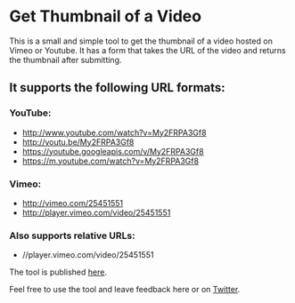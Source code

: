 # Get Thumbnail of a Video

This is a small and simple tool to get the thumbnail of a video hosted on Vimeo or Youtube. It has a form that takes the URL of the video and returns the thumbnail after submitting.

## It supports the following URL formats:

### YouTube:

- http://www.youtube.com/watch?v=My2FRPA3Gf8
- http://youtu.be/My2FRPA3Gf8
- https://youtube.googleapis.com/v/My2FRPA3Gf8
- https://m.youtube.com/watch?v=My2FRPA3Gf8

### Vimeo:

- http://vimeo.com/25451551
- http://player.vimeo.com/video/25451551

### Also supports relative URLs:

- //player.vimeo.com/video/25451551

The tool is published [here](https://deponewd.github.io/video).

Feel free to use the tool and leave feedback here or on [Twitter](https://twitter.com/depone).
